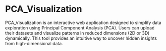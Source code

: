 # PCA_Visualization
PCA_Visualization is an interactive web application designed to simplify data exploration using Principal Component Analysis (PCA). Users can upload their datasets and visualize patterns in reduced dimensions (2D or 3D) dynamically. This tool provides an intuitive way to uncover hidden insights from high-dimensional data.
